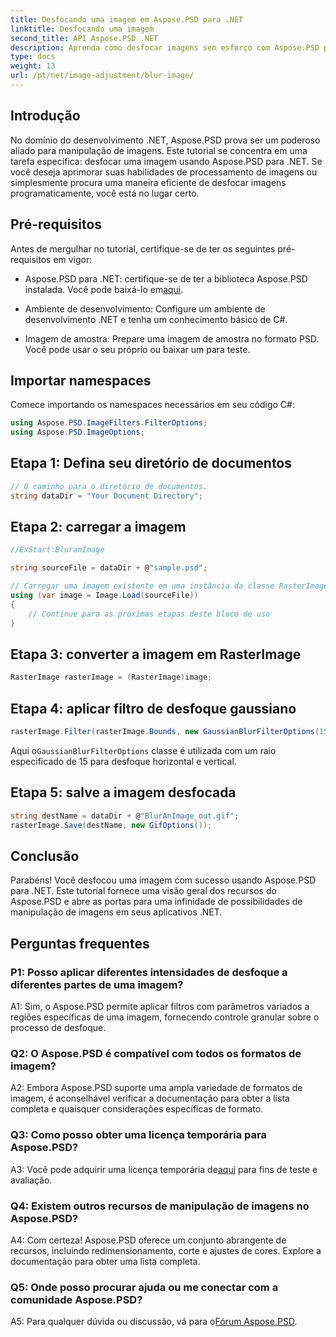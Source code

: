 ```yaml
---
title: Desfocando uma imagem em Aspose.PSD para .NET
linktitle: Desfocando uma imagem
second_title: API Aspose.PSD .NET
description: Aprenda como desfocar imagens sem esforço com Aspose.PSD para .NET. Um guia passo a passo para manipulação perfeita de imagens em seus projetos C#.
type: docs
weight: 13
url: /pt/net/image-adjustment/blur-image/
---
```

## Introdução

No domínio do desenvolvimento .NET, Aspose.PSD prova ser um poderoso aliado para manipulação de imagens. Este tutorial se concentra em uma tarefa específica: desfocar uma imagem usando Aspose.PSD para .NET. Se você deseja aprimorar suas habilidades de processamento de imagens ou simplesmente procura uma maneira eficiente de desfocar imagens programaticamente, você está no lugar certo.

## Pré-requisitos

Antes de mergulhar no tutorial, certifique-se de ter os seguintes pré-requisitos em vigor:

-  Aspose.PSD para .NET: certifique-se de ter a biblioteca Aspose.PSD instalada. Você pode baixá-lo em[aqui](https://releases.aspose.com/psd/net/).

- Ambiente de desenvolvimento: Configure um ambiente de desenvolvimento .NET e tenha um conhecimento básico de C#.

- Imagem de amostra: Prepare uma imagem de amostra no formato PSD. Você pode usar o seu próprio ou baixar um para teste.

## Importar namespaces

Comece importando os namespaces necessários em seu código C#:

```csharp
using Aspose.PSD.ImageFilters.FilterOptions;
using Aspose.PSD.ImageOptions;
```

## Etapa 1: Defina seu diretório de documentos

```csharp
// O caminho para o diretório de documentos.
string dataDir = "Your Document Directory";
```

## Etapa 2: carregar a imagem

```csharp
//ExStart:BluranImage

string sourceFile = dataDir + @"sample.psd";

// Carregar uma imagem existente em uma instância da classe RasterImage
using (var image = Image.Load(sourceFile))
{
    // Continue para as próximas etapas deste bloco de uso
}
```

## Etapa 3: converter a imagem em RasterImage

```csharp
RasterImage rasterImage = (RasterImage)image;
```

## Etapa 4: aplicar filtro de desfoque gaussiano

```csharp
rasterImage.Filter(rasterImage.Bounds, new GaussianBlurFilterOptions(15, 15));
```

 Aqui o`GaussianBlurFilterOptions` classe é utilizada com um raio especificado de 15 para desfoque horizontal e vertical.

## Etapa 5: salve a imagem desfocada

```csharp
string destName = dataDir + @"BlurAnImage_out.gif";
rasterImage.Save(destName, new GifOptions());
```

## Conclusão

Parabéns! Você desfocou uma imagem com sucesso usando Aspose.PSD para .NET. Este tutorial fornece uma visão geral dos recursos do Aspose.PSD e abre as portas para uma infinidade de possibilidades de manipulação de imagens em seus aplicativos .NET.

## Perguntas frequentes

### P1: Posso aplicar diferentes intensidades de desfoque a diferentes partes de uma imagem?

A1: Sim, o Aspose.PSD permite aplicar filtros com parâmetros variados a regiões específicas de uma imagem, fornecendo controle granular sobre o processo de desfoque.

### Q2: O Aspose.PSD é compatível com todos os formatos de imagem?

A2: Embora Aspose.PSD suporte uma ampla variedade de formatos de imagem, é aconselhável verificar a documentação para obter a lista completa e quaisquer considerações específicas de formato.

### Q3: Como posso obter uma licença temporária para Aspose.PSD?

 A3: Você pode adquirir uma licença temporária de[aqui](https://purchase.aspose.com/temporary-license/) para fins de teste e avaliação.

### Q4: Existem outros recursos de manipulação de imagens no Aspose.PSD?

A4: Com certeza! Aspose.PSD oferece um conjunto abrangente de recursos, incluindo redimensionamento, corte e ajustes de cores. Explore a documentação para obter uma lista completa.

### Q5: Onde posso procurar ajuda ou me conectar com a comunidade Aspose.PSD?

 A5: Para qualquer dúvida ou discussão, vá para o[Fórum Aspose.PSD](https://forum.aspose.com/c/psd/34).